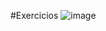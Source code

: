 #Exercicios 
![image](https://github.com/user-attachments/assets/c122d745-ca45-4581-8228-93c8e322337f)


